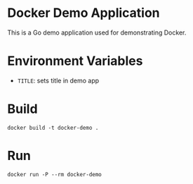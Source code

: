 # Docker Demo Application
This is a Go demo application used for demonstrating Docker.

# Environment Variables

* `TITLE`: sets title in demo app

# Build

`docker build -t docker-demo .`

# Run

`docker run -P --rm docker-demo`
